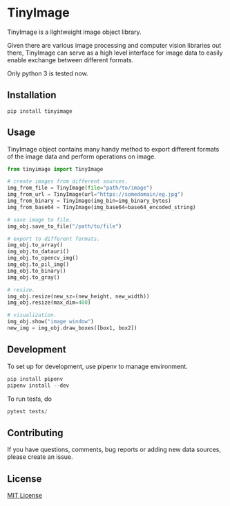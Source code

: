 # TinyImage

TinyImage is a lightweight image object library.

Given there are various image processing and computer vision libraries out there, TinyImage can serve as a high level interface for image data
to easily enable exchange between different formats.

Only python 3 is tested now.

## Installation

```
pip install tinyimage
```

## Usage

TinyImage object contains many handy method to export different formats of the image data and perform operations on image.

```python
from tinyimage import TinyImage

# create images from different sources.
img_from_file = TinyImage(file="path/to/image")
img_from_url = TinyImage(url="https://somedomain/eg.jpg")
img_from_binary = TinyImage(img_bin=img_binary_bytes)
img_from_base64 = TinyImage(img_base64=base64_encoded_string)

# save image to file.
img_obj.save_to_file("/path/to/file")

# export to different formats.
img_obj.to_array()
img_obj.to_datauri()
img_obj.to_opencv_img()
img_obj.to_pil_img()
img_obj.to_binary()
img_obj.to_gray()

# resize.
img_obj.resize(new_sz=(new_height, new_width))
img_obj.resize(max_dim=400)

# visualization.
img_obj.show("image window")
new_img = img_obj.draw_boxes([box1, box2])
```

## Development

To set up for development, use pipenv to manage environment.

```python
pip install pipenv
pipenv install --dev
```

To run tests, do
```python
pytest tests/
```

## Contributing

If you have questions, comments, bug reports or adding new data sources, please create an issue.

## License

[MIT License](./LICENSE)
